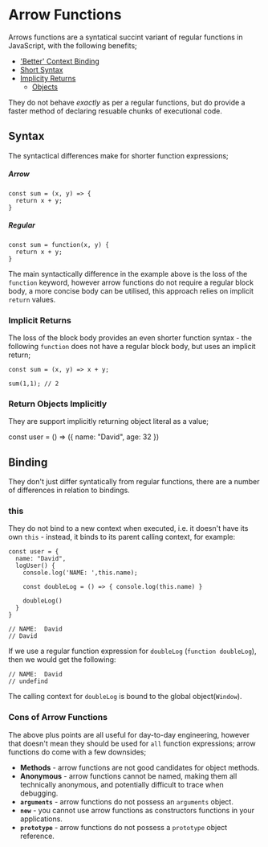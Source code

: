 # Arrow Functions

Arrows functions are a syntatical succint variant of regular functions in JavaScript, with the following benefits;

- ['Better' Context Binding](#this)
- [Short Syntax](#syntax)
- [Implicity Returns](#implicit-returns)
  - [Objects](return-objects-implicitly)

They do not behave _exactly_ as per a regular functions, but do provide a faster method of declaring resuable chunks of executional code.

## Syntax

The syntactical differences make for shorter function expressions;

##### Arrow

```
const sum = (x, y) => {
  return x + y;
}
```

##### Regular

```
const sum = function(x, y) {
  return x + y;
}
```

The main syntactically difference in the example above is the loss of the `function` keyword, however arrow functions do not require a regular block body, a more concise body can be utilised, this approach relies on implicit `return` values.

### Implicit Returns

The loss of the block body provides an even shorter function syntax - the following `function` does not have a regular block body, but uses an implicit return;

```
const sum = (x, y) => x + y;

sum(1,1); // 2
```

### Return Objects Implicitly

They are support implicitly returning object literal as a value;

const user = () => ({
name: "David",
age: 32
})

## Binding

They don't just differ syntatically from regular functions, there are a number of differences in relation to bindings.

### this

They do not bind to a new context when executed, i.e. it doesn't have its own `this` - instead, it binds to its parent calling context, for example:

```
const user = {
  name: "David",
  logUser() {
    console.log('NAME: ',this.name);

    const doubleLog = () => { console.log(this.name) }

    doubleLog()
  }
}

// NAME:  David
// David
```

If we use a regular function expression for `doubleLog` (`function doubleLog`), then we would get the following:

```
// NAME:  David
// undefind
```

The calling context for `doubleLog` is bound to the global object(`Window`).

### Cons of Arrow Functions

The above plus points are all useful for day-to-day engineering, however that doesn't mean they should be used for `all` function expressions; arrow functions do come with a few downsides;

- **Methods** - arrow functions are not good candidates for object methods.
- **Anonymous** - arrow functions cannot be named, making them all technically anonymous, and potentially difficult to trace when debugging.
- **`arguments`** - arrow functions do not possess an `arguments` object.
- **`new`** - you cannot use arrow functions as constructors functions in your applications.
- **`prototype`** - arrow functions do not possess a `prototype` object reference.

